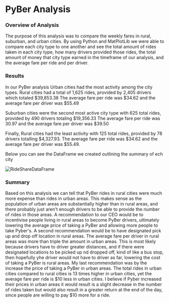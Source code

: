 # PyBer Analysis

### Overview of Analysis
The purpose of this analysis was to compare the weekly fares in rural, suburban, and urban cities. By using Python and MatPlotLib we were able to compare each city type to one
another and see the total amount of rides taken in each city type, how many drivers provided those rides, the total amount of money that city type earned in the timeframe of our analysis, and the average fare per ride and per driver.



### Results
In our PyBer analysis Urban cities had the most activity among the city types. 
Rural cities had a total of 1,625 rides, provided by 2,405 drivers which totaled $39,853.38 
The average fare per ride was $34.62 and the average fare per driver was $55.49

Suburban cities were the second most active city type with 625 total rides, provided by 490 drivers totaling $19,356.33
The average fare per ride was 30.97 and the average fare per driver was $39.50

Finally, Rural cities had the least activity with 125 total rides, provided by 78 drivers totalling $4,327.93.
The average fare per ride was $34.62 and the average fare per driver was $55.49.

Below you can see the DataFrame we created outlining the summary of ech city

![RideShareDataFrame](https://user-images.githubusercontent.com/95730890/151743674-8ce70628-670f-4fee-b638-0a8a46a14277.PNG)



### Summary
Based on this analysis we can tell that PyBer rides in rural cities were much more expense than rides in urban areas. This makes sense as the population of urban areas
are substantially higher than in rural areas, and there probably just aren't enough drivers to be able to provide the number of rides in those areas. A recommendation to our CEO would be to incentivise people living in rural areas to become PyBer drivers, ultimately lowering the average price of taking a PyBer and allowing more people to take Pyber's. A second recommendation would be to have designated pick up and drop off location in rural areas. The average fare per driver in rural areas was more than triple the amount in urban areas. This is most likely because drivers have to driver greater distances, and if there were designated locations to be picked up nd dropped off, kind of like a bus stop, then hopefully yhe driver would not have to driver as far, lowering the cost of taking a PyBer is rural areas. My last recommendation was by the increase the price of taking a PyBer in urban areas. The total rides in urban cities compared to rural cities is 13 times higher in urban cities, yet the average fare per ride is $10 less in urban cities. I believe if Pyber increased their prices in urban areas it would result is a slight decrease in the number of rides taken but would also result in a greater return at the end of the day, since people are willing to pay $10 more for a ride.

